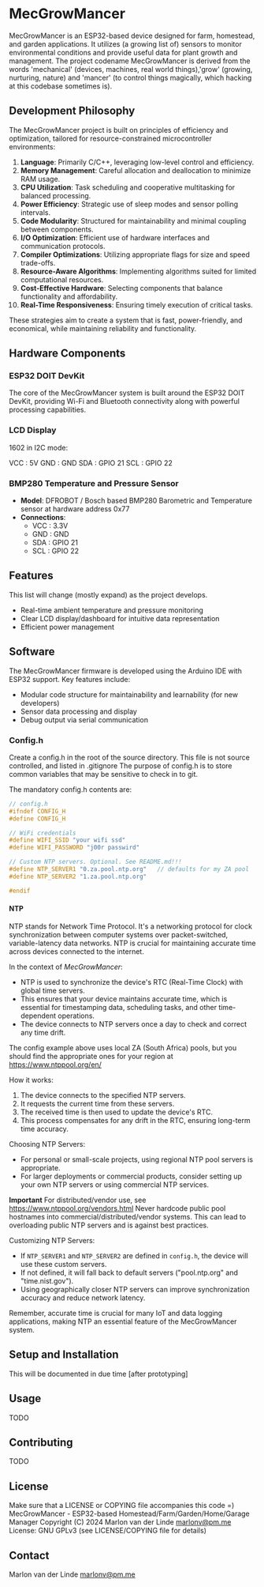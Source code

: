 # MecGrowMancer

MecGrowMancer is an ESP32-based device designed for farm, homestead, and garden applications.
It utilizes (a growing list of) sensors to monitor environmental conditions and provide useful data for plant growth and management.
The project codename MecGrowMancer is derived from the words 'mechanical' (devices, machines, real world things),'grow' (growing, nurturing, nature) and 'mancer' (to control things magically, which hacking at this codebase sometimes is).

## Development Philosophy

The MecGrowMancer project is built on principles of efficiency and optimization, tailored for resource-constrained microcontroller environments:

1. **Language**: Primarily C/C++, leveraging low-level control and efficiency.
2. **Memory Management**: Careful allocation and deallocation to minimize RAM usage.
3. **CPU Utilization**: Task scheduling and cooperative multitasking for balanced processing.
4. **Power Efficiency**: Strategic use of sleep modes and sensor polling intervals.
5. **Code Modularity**: Structured for maintainability and minimal coupling between components.
6. **I/O Optimization**: Efficient use of hardware interfaces and communication protocols.
7. **Compiler Optimizations**: Utilizing appropriate flags for size and speed trade-offs.
8. **Resource-Aware Algorithms**: Implementing algorithms suited for limited computational resources.
9. **Cost-Effective Hardware**: Selecting components that balance functionality and affordability.
10. **Real-Time Responsiveness**: Ensuring timely execution of critical tasks.

These strategies aim to create a system that is fast, power-friendly, and economical, while maintaining reliability and functionality.

## Hardware Components

### ESP32 DOIT DevKit

The core of the MecGrowMancer system is built around the ESP32 DOIT DevKit, providing Wi-Fi and Bluetooth connectivity along with powerful processing capabilities.

### LCD Display

1602 in I2C mode:

VCC	: 5V
GND : GND
SDA : GPIO 21
SCL : GPIO 22

### BMP280 Temperature and Pressure Sensor

- **Model**: DFROBOT / Bosch based BMP280 Barometric and Temperature sensor at hardware address 0x77
- **Connections**:
  - VCC : 3.3V
  - GND : GND
  - SDA : GPIO 21
  - SCL : GPIO 22

## Features
This list will change (mostly expand) as the project develops.

- Real-time ambient temperature and pressure monitoring
- Clear LCD display/dashboard for intuitive data representation
- Efficient power management

## Software

The MecGrowMancer firmware is developed using the Arduino IDE with ESP32 support. Key features include:

- Modular code structure for maintainability and learnability (for new developers)
- Sensor data processing and display
- Debug output via serial communication

### Config.h

Create a config.h in the root of the source directory. This file is not source controlled, and listed in .gitignore
The purpose of config.h is to store common variables that may be sensitive to check in to git. 

The mandatory config.h contents are:

```cpp
// config.h
#ifndef CONFIG_H
#define CONFIG_H

// WiFi credentials
#define WIFI_SSID "your wifi ssd"
#define WIFI_PASSWORD "j00r passwird"

// Custom NTP servers. Optional. See README.md!!!
#define NTP_SERVER1 "0.za.pool.ntp.org"   // defaults for my ZA pool
#define NTP_SERVER2 "1.za.pool.ntp.org"

#endif
```

#### NTP

NTP stands for Network Time Protocol. It's a networking protocol for clock synchronization between computer systems over packet-switched, variable-latency data networks. NTP is crucial for maintaining accurate time across devices connected to the internet.

In the context of *MecGrowMancer*:
- NTP is used to synchronize the device's RTC (Real-Time Clock) with global time servers.
- This ensures that your device maintains accurate time, which is essential for timestamping data, scheduling tasks, and other time-dependent operations.
- The device connects to NTP servers once a day to check and correct any time drift.

The config example above uses local ZA (South Africa) pools, but you should find the appropriate ones for your region at https://www.ntppool.org/en/

How it works:
1. The device connects to the specified NTP servers.
2. It requests the current time from these servers.
3. The received time is then used to update the device's RTC.
4. This process compensates for any drift in the RTC, ensuring long-term time accuracy.

Choosing NTP Servers:
- For personal or small-scale projects, using regional NTP pool servers is appropriate.
- For larger deployments or commercial products, consider setting up your own NTP servers or using commercial NTP services.

**Important**
For distributed/vendor use, see https://www.ntppool.org/vendors.html
Never hardcode public pool hostnames into commercial/distributed/vendor systems. This can lead to overloading public NTP servers and is against best practices.

Customizing NTP Servers:
- If `NTP_SERVER1` and `NTP_SERVER2` are defined in `config.h`, the device will use these custom servers.
- If not defined, it will fall back to default servers ("pool.ntp.org" and "time.nist.gov").
- Using geographically closer NTP servers can improve synchronization accuracy and reduce network latency.

Remember, accurate time is crucial for many IoT and data logging applications, making NTP an essential feature of the MecGrowMancer system.

## Setup and Installation

This will be documented in due time [after prototyping]

## Usage

TODO

## Contributing

TODO

## License

Make sure that a LICENSE or COPYING file accompanies this code =)
MecGrowMancer - ESP32-based Homestead/Farm/Garden/Home/Garage Manager
Copyright (C) 2024 Marlon van der Linde <marlonv@pm.me>
License: GNU GPLv3 (see LICENSE/COPYING file for details)

## Contact

Marlon van der Linde <marlonv@pm.me>
